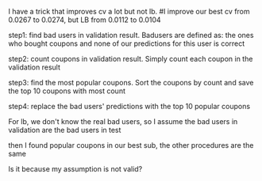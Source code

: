 I have a trick that improves cv a lot but not lb.
#I improve our best cv from 0.0267 to 0.0274, but LB from 0.0112 to 0.0104

step1: find bad users in validation result. Badusers are defined as: the ones who bought coupons and none of our predictions for this user is correct

step2: count coupons in validation result. Simply count each coupon in the validation result

step3: find the most popular coupons. Sort the coupons by count and save the top 10 coupons with most count

step4: replace the bad users' predictions with the top 10 popular coupons



For lb, we don't know the real bad users, so I assume the bad users in validation are the bad users in test

then I found popular coupons in our best sub, the other procedures are the same

Is it because my assumption is not valid?
